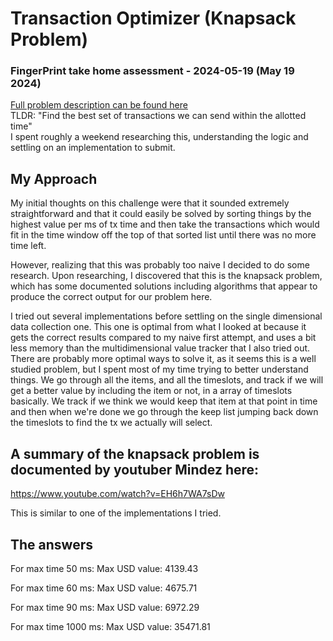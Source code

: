 # Transaction Optimizer (Knapsack Problem)

### FingerPrint take home assessment - 2024-05-19 (May 19 2024)

[Full problem description can be found here](challenge_source/fp%20transaction%20processing%20task.md)  
TLDR: "Find the best set of transactions we can send within the allotted time"  
I spent roughly a weekend researching this, understanding the logic and settling on an implementation to submit.

## My Approach

My initial thoughts on this challenge were that it sounded extremely straightforward and that it could easily be solved by sorting things by the highest value per ms of tx time and then take the transactions which would fit in the time window off the top of that sorted list until there was no more time left. 

However, realizing that this was probably too naive I decided to do some research. Upon researching, I discovered that this is the knapsack problem, which has some documented solutions including algorithms that appear to produce the correct output for our problem here.

I tried out several implementations before settling on the single dimensional data collection one. This one is optimal from what I looked at because it gets the correct results compared to my naive first attempt, and uses a bit less memory than the multidimensional value tracker that I also tried out. There are probably more optimal ways to solve it, as it seems this is a well studied problem, but I spent most of my time trying to better understand things. We go through all the items, and all the timeslots, and track if we will get a better value by including the item or not, in a array of timeslots basically. We track if we think we would keep that item at that point in time and then when we're done we go through the keep list jumping back down the timeslots to find the tx we actually will select.

## A summary of the knapsack problem is documented by youtuber Mindez here:

https://www.youtube.com/watch?v=EH6h7WA7sDw

This is similar to one of the implementations I tried.

## The answers 

For max time 50 ms:
Max USD value: 4139.43

For max time 60 ms:
Max USD value: 4675.71

For max time 90 ms:
Max USD value: 6972.29

For max time 1000 ms:
Max USD value: 35471.81
